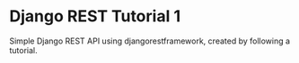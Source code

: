 # Django REST Tutorial 1
Simple Django REST API using djangorestframework, created by following a tutorial.

